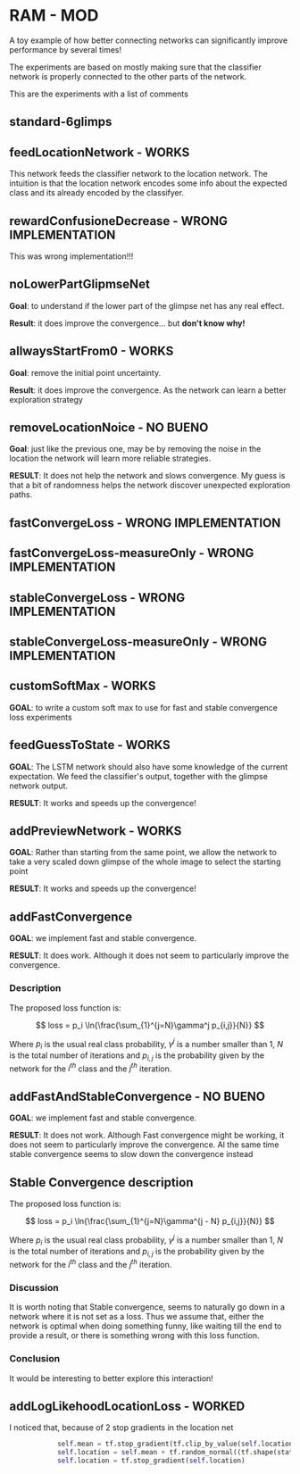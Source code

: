 # RAM - MOD

A toy example of how better connecting networks can significantly improve performance by several times!

The experiments are based on mostly making sure that the classifier network is properly connected to the other parts of the network.

This are the experiments with a list of comments

## standard-6glimps

## feedLocationNetwork - WORKS

This network feeds the classifier network to the location network. The intuition is that the location network encodes some info about the expected class and its already encoded by the classifyer. 

## rewardConfusioneDecrease - WRONG IMPLEMENTATION
This was wrong implementation!!!

## noLowerPartGlipmseNet
**Goal**: to understand if the lower part of the glimpse net has any real effect.

**Result**: it does improve the convergence... but **don't know why!**

## allwaysStartFrom0 - WORKS
**Goal**: remove the initial point uncertainty.

**Result**: it does improve the convergence. As the network can learn a better exploration strategy

## removeLocationNoice - NO BUENO
**Goal**: just like the previous one, may be by removing the noise in the location the network will learn more reliable strategies.

**RESULT**: It does not help the network and slows convergence. My guess is that a bit of randomness helps the network discover unexpected exploration paths.

## fastConvergeLoss  - WRONG IMPLEMENTATION
## fastConvergeLoss-measureOnly - WRONG IMPLEMENTATION
## stableConvergeLoss - WRONG IMPLEMENTATION
## stableConvergeLoss-measureOnly - WRONG IMPLEMENTATION

## customSoftMax - WORKS
**GOAL**: to write a custom soft max to use for fast and stable convergence loss experiments

## feedGuessToState - WORKS
**GOAL**: The LSTM network should also have some knowledge of the current expectation. We feed the classifier's output, together with the glimpse network output.

**RESULT**: It works and speeds up the convergence!

## addPreviewNetwork - WORKS
**GOAL**: Rather than starting from the same point, we allow the network to take a very scaled down glimpse of the whole image to select the starting point

**RESULT**: It works and speeds up the convergence!

## addFastConvergence
**GOAL**: we implement fast and stable convergence.

**RESULT**: It does work. Although it does not seem to particularly improve the convergence.

### Description

The proposed loss function is:

$$
loss = p_i \ln{\frac{\sum_{1}^{j=N}\gamma^j p_{i,j}}{N}}
$$

Where $p_i$ is the usual real class probability, $\gamma^j$ is a number smaller than 1, $N$ is the total number of iterations and $p_{i,j}$ is the probability given by the network for the $i^{th}$ class and the $j^{th}$ iteration.

## addFastAndStableConvergence - NO BUENO

**GOAL**: we implement fast and stable convergence.

**RESULT**: It does not work. Although Fast convergence might be working, it does not seem to particularly improve the convergence. Al the same time stable convergence seems to slow down the convergence instead 

## Stable Convergence description

The proposed loss function is:

$$
loss = p_i \ln{\frac{\sum_{1}^{j=N}\gamma^{j - N} p_{i,j}}{N}}
$$

Where $p_i$ is the usual real class probability, $\gamma^j$ is a number smaller than 1, $N$ is the total number of iterations and $p_{i,j}$ is the probability given by the network for the $i^{th}$ class and the $j^{th}$ iteration.

### Discussion
It is worth noting that Stable convergence, seems to naturally go down in a network where it is not set as a loss. Thus we assume that, either the network is optimal when doing something funny, like waiting till the end to provide a result, or there is something wrong with this loss function.

### Conclusion
It would be interesting to better explore this interaction!

## addLogLikehoodLocationLoss - WORKED

I noticed that, because of 2 stop gradients in the location net

```python
            self.mean = tf.stop_gradient(tf.clip_by_value(self.location_net, -1.0, 1.0))
            self.location = self.mean + tf.random_normal((tf.shape(state)[0], config.loc_dim), stddev=config.loc_std)
            self.location = tf.stop_gradient(self.location) 
```
